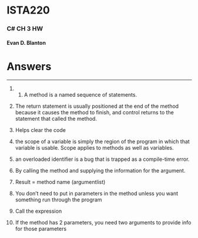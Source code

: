 

# ISTA220
### C# CH 3 HW

#### Evan D. Blanton

# Answers

---





1.	1.	A method is a named sequence of statements.

2.	The return statement is usually positioned at the end of the method because it causes the method to finish, and control returns to the statement that called the method.
3.	Helps clear the code
4.	the scope of a variable is simply the region of the program in which that variable is usable. Scope applies to methods as well as variables.
5.	an overloaded identifier is a bug that is trapped as a compile-time error.
6.	By calling the method and supplying the information for the argument.
7.	Result = method name (argumentlist)
8.	You don’t need to put in parameters in the method unless you want something run through the program
9.	Call the expression
10.	If the method has 2 parameters, you need two arguments to provide info for those parameters
